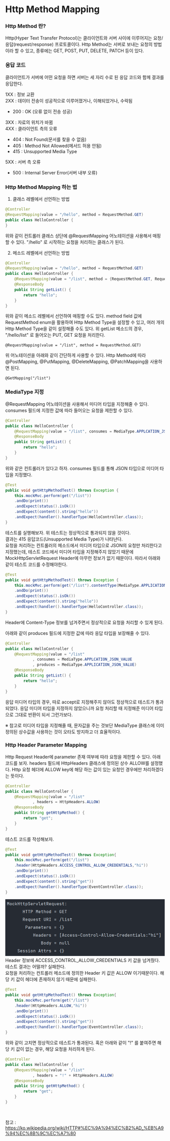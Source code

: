 # Http Method Mapping

### Http Method 란?
Http(Hyper Text Transfer Protocol)는 클라이언트와 서버 사이에 이루어지는 요청/응답(request/response) 프로토콜이다. Http Method는 서버로 보내는 요청의 방법이라 할 수 있고, 종류에는 GET, POST, PUT, DELETE, PATCH 등이 있다.

### 응답 코드
클라이언트가 서버에 어떤 요청을 하면 서버는 세 자리 수로 된 응답 코드와 함께 결과를 응답한다.

1XX : 정보 교환  
2XX : 데이터 전송이 성공적으로 이루어졌거나, 이해되었거나, 수락됨
- 200 : OK (오류 없이 전송 성공)

3XX : 자료의 위치가 바뀜  
4XX : 클라이언트 측의 오류  
- 404 : Not Found(문서를 찾을 수 없음)
- 405 : Method Not Allowed(메서드 허용 안됨)
- 415 : Unsupported Media Type

5XX : 서버 측 오류
- 500 : Internal Server Error(서버 내부 오류)

### Http Method Mapping 하는 법
1. 클래스 레벨에서 선언하는 방법
```java
@Controller
@RequestMapping(value = "/hello", method = RequestMethod.GET)
public class HelloController {
}
```
위와 같이 컨트롤러 클래스 상단에 @RequestMapping 어노테이션을 사용해서 매핑할 수 있다. "/hello" 로 시작하는 요청을 처리하는 클래스가 된다.

2. 메소드 레벨에서 선언하는 방법
```java
@Controller
@RequestMapping(value = "/hello", method = RequestMethod.GET)
public class HelloController {
    @RequestMapping(value = "/list", method = {RequestMethod.GET, RequestMethod.PUT})
    @ResponseBody
    public String getList() {
        return "hello";
    }
}
```
위와 같이 메소드 레벨에서 선언하여 매핑할 수도 있다. method field 값에 RequestMethod enum을 활용하여 Http Method Type을 설정할 수 있고, 여러 개의 Http Method Type을 같이 설정해줄 수도 있다. 위 getList 메소드의 경우, "/hello/list" 로 들어오는 PUT, GET 요청을 처리한다.
```text
@RequestMapping(value = "/list", method = RequestMethod.GET)
```
위 어노테이션을 아래와 같이 간단하게 사용할 수 있다. Http Method에 따라 @PostMapping, @PutMapping, @DeleteMapping, @PatchMapping을 사용하면 된다.
```text
@GetMapping("/list")
```

### MediaType 지정
@RequestMapping 어노테이션을 사용해서 미디어 타입을 지정해줄 수 있다.  
consumes 필드에 지정한 값에 따라 들어오는 요청을 제한할 수 있다.
```java
@Controller
public class HelloController {
    @RequestMapping(value = "/list", consumes = MediaType.APPLCATION_JSON_VALUE)
    @ResponseBody
    public String getList() {
        return "hello";
    }
}
```
위와 같은 컨트롤러가 있다고 하자. consumes 필드를 통해 JSON 타입으로 미디어 타입을 지정했다. 
```java
@Test
public void getHttpMethodTest() throws Exception {
    this.mockMvc.perform(get("/list"))
    .andDo(print())
    .andExpect(status().isOk())
    .andExpect(content().string("hello"))
    .andExpect(handler().handlerType(HelloController.class));
}
```
테스트를 실행해보자. 위 테스트는 정상적으로 통과되지 않을 것이다.  
결과는 415 응답코드(Unsupported Media Type)가 나타난다.  
요청을 처리하는 컨트롤러의 메소드에서 미디어 타입으로 JSON의 요청만 처리한다고 지정했는데, 테스트 코드에서 미디어 타입을 지정해주지 않았기 때문에 MockHttpServletRequest Header에 아무런 정보가 없기 때문이다.
따라서 아래와 같이 테스트 코드를 수정해야한다.
```java
@Test
public void getHttpMethodTest() throws Exception {
    this.mockMvc.perform(get("/list").contentType(MediaType.APPLICATION_JSON))
    .andDo(print())
    .andExpect(status().isOk())
    .andExpect(content().string("hello"))
    .andExpect(handler().handlerType(HelloController.class));
}
```
Header에 Content-Type 정보를 넘겨주면서 정상적으로 요청을 처리할 수 있게 된다.  

아래와 같이 produces 필드에 지정한 값에 따라 응답 타입을 보장해줄 수 있다.
```java
@Controller
public class HelloController {
    @RequestMapping(value = "/list"
            , consumes = MediaType.APPLCATION_JSON_VALUE
            , produces = MediaType.APPLICATION_JSON_VALUE)
    @ResponseBody
    public String getList() {
        return "hello";
    }
}
```
응답 미디어 타입의 경우, 따로 accept로 지정해주지 않아도 정상적으로 테스트가 통과되었다. 응답 미디어 타입을 지정하지 않았으니까 요청 처리할 때 지정해준 미디어 타입으로 그대로 반환이 되서 그런가보다.  

※ 참고로 미디어 타입을 지정해줄 때, 문자값을 주는 것보단 MediaType 클래스에 이미 정의된 상수값을 사용하는 것이 오타도 방지하고 더 효율적이다. 
### Http Header Parameter Mapping
Http Request Header에 parameter 존재 여부에 따라 요청을 제한할 수 있다.
아래 코드를 보자. headers 필드에 HttpHeaders 클래스에 정의된 상수 ALLOW를 설정했다. Http 요청 헤더에 ALLOW key에 해당 하는 값이 있는 요청인 경우에만 처리하겠다는 뜻이다.
```java
@Controller
public class HelloController {
    @RequestMapping(value = "/list"
            , headers = HttpHeaders.ALLOW)
    @ResponseBody
    public String getHttpMethod() {
        return "get";
    }
}
```
테스트 코드를 작성해보자. 
```java
@Test
public void getHttpMethodTest() throws Exception{
    this.mockMvc.perform(get("/list")
    .header(HttpHeaders.ACCESS_CONTROL_ALLOW_CREDENTIALS,"hi"))
    .andDo(print())
    .andExpect(status().isOk())
    .andExpect(content().string("get"))
    .andExpect(handler().handlerType(EventController.class));
}
```
![http request](/Spring/image/mockRequest.PNG)  
Header 정보에 ACCESS_CONTROL_ALLOW_CREDENTIALS 키 값을 넘겨줬다. 테스트 결과는 어떨까? 실패한다.  
요청을 처리하는 컨트롤러 메소드에 정의한 Header 키 값은 ALLOW 이기때문이다. 해당 키 값이 헤더에 존재하지 않기 때문에 실패한다. 
```java
@Test
public void getHttpMethodTest() throws Exception{
    this.mockMvc.perform(get("/list")
    .header(HttpHeaders.ALLOW,"hi"))
    .andDo(print())
    .andExpect(status().isOk())
    .andExpect(content().string("get"))
    .andExpect(handler().handlerType(EventController.class));
}
```
위와 같이 고치면 정상적으로 테스트가 통과된다. 
혹은 아래와 같이 "!" 를 붙여주면 해당 키 값이 없는 경우, 해당 요청을 처리하게 된다.
```java
@Controller
public class HelloController {
    @RequestMapping(value = "/list"
            , headers = "!" + HttpHeaders.ALLOW)
    @ResponseBody
    public String getHttpMethod() {
        return "get";
    }
}
```
<br>

참고 : <https://ko.wikipedia.org/wiki/HTTP#%EC%9A%94%EC%B2%AD_%EB%A9%94%EC%8B%9C%EC%A7%80>
